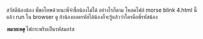 สวัสดีน้องน้อง พี่ขอโทษด้วยนะพี่จำชื่อน้องไม่ได้ อย่างไรก็ตาม โหลดไฟล์ morse blink 4.html นี้แล้ว run ใน browser ดู ถ้าน้องถอดรหัสได้น้องก็จะรู้แล้วว่าใครคือพี่รหัสน้อง

***หมายเหตุ*** ไฟกระพริบเป็นรหัสมอร์ส
